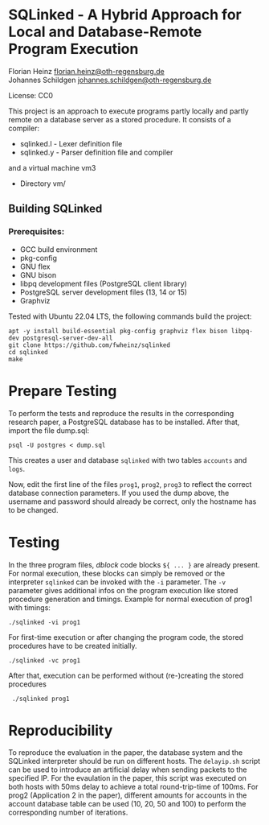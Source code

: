 # SQLinked - A Hybrid Approach for Local and Database-Remote Program Execution

Florian Heinz <florian.heinz@oth-regensburg.de>  
Johannes Schildgen <johannes.schildgen@oth-regensburg.de>

License: CC0

This project is an approach to execute programs partly locally and partly remote on a database server as a stored procedure. It consists of a compiler:

- sqlinked.l - Lexer definition file
- sqlinked.y - Parser definition file and compiler

and a virtual machine vm3

- Directory vm/

## Building SQLinked

### Prerequisites:
- GCC build environment
- pkg-config
- GNU flex
- GNU bison
- libpq development files (PostgreSQL client library)
- PostgreSQL server development files (13, 14 or 15)
- Graphviz

Tested with Ubuntu 22.04 LTS, the following commands build the project:

```
apt -y install build-essential pkg-config graphviz flex bison libpq-dev postgresql-server-dev-all
git clone https://github.com/fwheinz/sqlinked
cd sqlinked
make
```

# Prepare Testing

To perform the tests and reproduce the results in the corresponding research paper, a PostgreSQL database has to be installed. After that, import the file dump.sql:

    psql -U postgres < dump.sql

This creates a user and database `sqlinked` with two tables `accounts` and `logs`.

Now, edit the first line of the files `prog1`, `prog2`, `prog3` to reflect the correct database connection parameters. If you used the dump above, the username and password should already be correct, only the hostname has to be changed.

# Testing

In the three program files, *dblock* code blocks `${ ... }` are already present. For normal execution, these blocks can simply be removed or the interpreter `sqlinked` can be invoked with the `-i` parameter. The `-v` parameter gives additional infos on the program execution like stored procedure generation and timings.
Example for normal execution of prog1 with timings:
    
    ./sqlinked -vi prog1
   
   For first-time execution or after changing the program code, the stored procedures have to be created initially.
   
    ./sqlinked -vc prog1

After that, execution can be performed without (re-)creating the stored procedures

     ./sqlinked prog1
 
# Reproducibility

To reproduce the evaluation in the paper, the database system and the SQLinked interpreter should be run on different hosts. The `delayip.sh` script can be used to introduce an artificial delay when sending packets to the specified IP. For the evaulation in the paper, this script was executed on both hosts with 50ms delay to achieve a total round-trip-time of 100ms.
For prog2 (Application 2 in the paper), different amounts for accounts in the account database table can be used (10, 20, 50 and 100) to perform the corresponding number of iterations.


